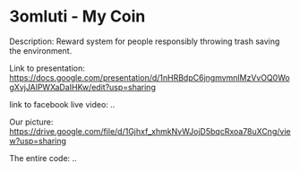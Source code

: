 # 3omluti - My Coin


Description:
Reward system for people responsibly throwing trash saving the environment.


Link to presentation:
https://docs.google.com/presentation/d/1nHRBdpC6jngmvmnlMzVvOQ0WogXvjJAlPWXaDaI­HKw/edit?usp=sharing


link to facebook live video:
..


Our picture:
https://drive.google.com/file/d/1Gjhxf_xhmkNvWJojD5bqcRxoa78uXCng/view?usp=sharing


The entire code:
..
